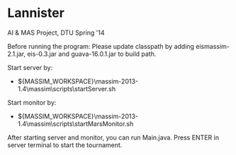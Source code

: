 Lannister
=========

AI &amp; MAS Project, DTU Spring '14

Before running the program:
Please update classpath by adding eismassim-2.1.jar, eis-0.3.jar and guava-16.0.1.jar to build path.


Start server by:
- ${MASSIM_WORKSPACE}\massim-2013-1.4\massim\scripts\startServer.sh

Start monitor by:
- ${MASSIM_WORKSPACE}\massim-2013-1.4\massim\scripts\startMarsMonitor.sh

After starting server and monitor, you can run Main.java. Press ENTER in server terminal to start the tournament. 
       
